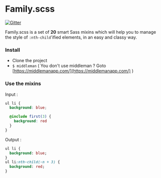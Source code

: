 # Family.scss
[![Gitter](https://badges.gitter.im/LukyVj/family.scss.svg)](https://gitter.im/LukyVj/family.scss?utm_source=badge&utm_medium=badge&utm_campaign=pr-badge)

Family.scss is a set of **20** smart Sass mixins which will help you to manage the style of `:nth-child`'ified elements, in an easy and classy way.


### Install
- Clone the project
- `$ middleman` ( You don't use middleman ? Goto [https://middlemanapp.com/](https://middlemanapp.com/) )

### Use the mixins
Input :
```scss
ul li {
  background: blue;

  @include first(3) {
    background: red
  }
}
```

Output :
```sass
ul li {
  background: blue;
}
ul li:nth-child(-n + 3) {
  background: red;
}

```
